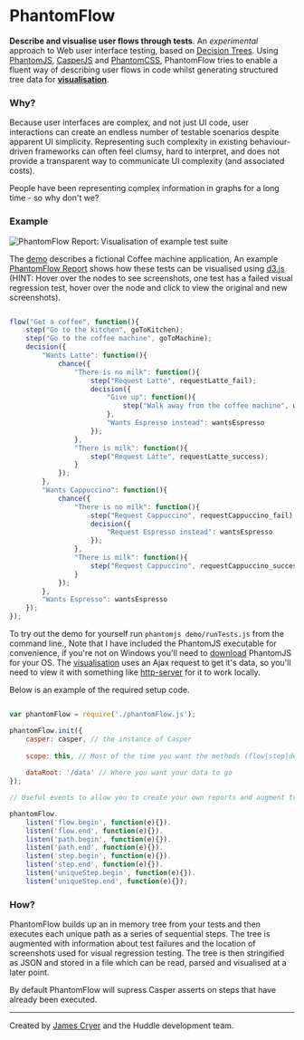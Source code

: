 PhantomFlow
===========

**Describe and visualise user flows through tests**. An *experimental* approach to Web user interface testing, based on [Decision Trees](http://en.wikipedia.org/wiki/Decision_tree). Using [PhantomJS](http://github.com/ariya/phantomjs/), [CasperJS](http://github.com/n1k0/casperjs) and [PhantomCSS](http://github.com/Huddle/PhantomCSS), PhantomFlow tries to enable a fluent way of describing user flows in code whilst generating structured tree data for **[visualisation](http://huddle.github.com/PhantomFlow/demo/phantomFlowReport)**.

### Why?

Because user interfaces are complex, and not just UI code, user interactions can create an endless number of testable scenarios despite apparent UI simplicity. Representing such complexity in existing behaviour-driven frameworks can often feel clumsy, hard to interpret, and does not provide a transparent way to communicate UI complexity (and associated costs).

People have been representing complex information in graphs for a long time - so why don't we?

### Example

![PhantomFlow Report: Visualisation of example test suite](http://huddle.github.com/PhantomFlow/visualisation-example-image.png)

The [demo](http://github.com/Huddle/PhantomFlow/tree/master/demo) describes a fictional Coffee machine application, An example [PhantomFlow Report](http://huddle.github.com/PhantomFlow/demo/phantomFlowReport) shows how these tests can be visualised using [d3.js](http://d3js.org/) (HINT: Hover over the nodes to see screenshots, one test has a failed visual regression test, hover over the node and click to view the original and new screenshots).

```javascript

flow("Get a coffee", function(){
	step("Go to the kitchen", goToKitchen);
	step("Go to the coffee machine", goToMachine);
	decision({
		"Wants Latte": function(){
			chance({
				"There is no milk": function(){
					step("Request Latte", requestLatte_fail);
					decision({
						"Give up": function(){
							step("Walk away from the coffee machine", walkAway);
						},
						"Wants Espresso instead": wantsEspresso
					});
				},
				"There is milk": function(){
					step("Request Latte", requestLatte_success);
				}
			});
		},
		"Wants Cappuccino": function(){
			chance({
				"There is no milk": function(){
					step("Request Cappuccino", requestCappuccino_fail);
					decision({
						"Request Espresso instead": wantsEspresso
					});
				},
				"There is milk": function(){
					step("Request Cappuccino", requestCappuccino_success);
				}
			});
		},
		"Wants Espresso": wantsEspresso
	});
});

```

To try out the demo for yourself run `phantomjs demo/runTests.js` from the command line., Note that I have included the PhantomJS executable for convenience, if you're not on Windows you'll need to [download](http://phantomjs.org/download.html) PhantomJS for your OS.  The [visualisation](http://huddle.github.com/PhantomFlow/demo/phantomFlowReport) uses an Ajax request to get it's data, so you'll need to view it with something like [http-server](https://github.com/nodeapps/http-server) for it to work locally.

Below is an example of the required setup code.

```javascript

var phantomFlow = require('./phantomFlow.js');

phantomFlow.init({
	casper: casper, // the instance of Casper
	
	scope: this, // Most of the time you want the methods (flow|step|decision|chance) available on the global scope, but you can tack them on to any object
	
	dataRoot: '/data' // Where you want your data to go
});

// Useful events to allow you to create your own reports and augment tree data for visualisation

phantomFlow.
	listen('flow.begin', function(e){}).
	listen('flow.end', function(e){}).
	listen('path.begin', function(e){}).
	listen('path.end', function(e){}).
	listen('step.begin', function(e){}).
	listen('step.end', function(e){}).
	listen('uniqueStep.begin', function(e){}).
	listen('uniqueStep.end', function(e){});

```

### How?

PhantomFlow builds up an in memory tree from your tests and then executes each unique path as a series of sequential steps. The tree is augmented with information about test failures and the location of screenshots used for visual regression testing.  The tree is then stringified as JSON and stored in a file which can be read, parsed and visualised at a later point.

By default PhantomFlow will supress Casper asserts on steps that have already been executed.

--------------------------------------

Created by [James Cryer](http://github.com/jamescryer) and the Huddle development team.
